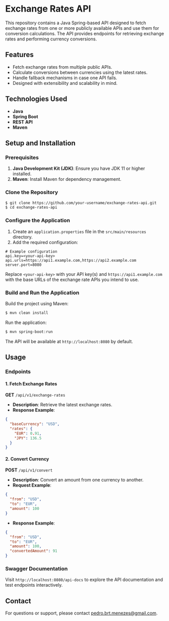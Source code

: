 # Exchange Rates API

This repository contains a Java Spring-based API designed to fetch exchange rates from one or more publicly available APIs and use them for conversion calculations. The API provides endpoints for retrieving exchange rates and performing currency conversions.

## Features

- Fetch exchange rates from multiple public APIs.
- Calculate conversions between currencies using the latest rates.
- Handle fallback mechanisms in case one API fails.
- Designed with extensibility and scalability in mind.

## Technologies Used

- **Java**
- **Spring Boot**
- **REST API**
- **Maven**

## Setup and Installation

### Prerequisites

1. **Java Development Kit (JDK)**: Ensure you have JDK 11 or higher installed.
2. **Maven**: Install Maven for dependency management.

### Clone the Repository

```bash
$ git clone https://github.com/your-username/exchange-rates-api.git
$ cd exchange-rates-api
```

### Configure the Application

1. Create an `application.properties` file in the `src/main/resources` directory.
2. Add the required configuration:

```properties
# Example configuration
api.key=<your-api-key>
api.urls=https://api1.example.com,https://api2.example.com
server.port=8080
```

Replace `<your-api-key>` with your API key(s) and `https://api1.example.com` with the base URLs of the exchange rate APIs you intend to use.

### Build and Run the Application

Build the project using Maven:

```bash
$ mvn clean install
```

Run the application:

```bash
$ mvn spring-boot:run
```

The API will be available at `http://localhost:8080` by default.

## Usage

### Endpoints

#### 1. Fetch Exchange Rates

**GET** `/api/v1/exchange-rates`

- **Description**: Retrieve the latest exchange rates.
- **Response Example**:

```json
{
  "baseCurrency": "USD",
  "rates": {
    "EUR": 0.91,
    "JPY": 136.5
  }
}
```

#### 2. Convert Currency

**POST** `/api/v1/convert`

- **Description**: Convert an amount from one currency to another.
- **Request Example**:

```json
{
  "from": "USD",
  "to": "EUR",
  "amount": 100
}
```

- **Response Example**:

```json
{
  "from": "USD",
  "to": "EUR",
  "amount": 100,
  "convertedAmount": 91
}
```

### Swagger Documentation

Visit `http://localhost:8080/api-docs` to explore the API documentation and test endpoints interactively.

## Contact

For questions or support, please contact [pedro.brt.menezes@gmail.com](mailto:pedro.brt.menezes@gmail.com).


